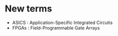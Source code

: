 # New terms
- ASICS : Application-Specific Integrated Circutis
- FPGAs : Field-Programmable Gate Arrays